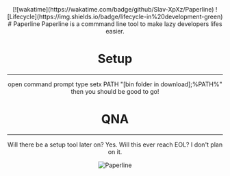 <div align="center">
[![wakatime](https://wakatime.com/badge/github/Slav-XpXz/Paperline)
![Lifecycle](https://img.shields.io/badge/lifecycle-in%20development-green)
# Paperline
Paperline is a commmand line tool to make lazy developers lifes easier.

# Setup
----
open command prompt
type setx PATH "[bin folder in download];%PATH%"
then you should be good to go!

# QNA
----
Will there be a setup tool later on?
Yes.
Will this ever reach EOL?
I don't plan on it.

![Paperline](https://user-images.githubusercontent.com/76703277/198896749-bd095eb5-69f6-465c-853f-33e08dfef5ec.png)
